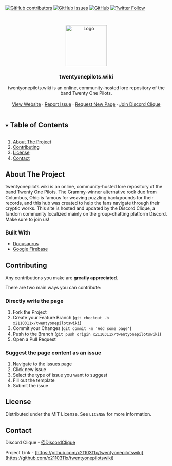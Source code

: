 <!--
*** Thanks for checking out the Best-README-Template. If you have a suggestion
*** that would make this better, please fork the repo and create a pull request
*** or simply open an issue with the tag "enhancement".
*** Thanks again! Now go create something AMAZING! :D
***
***
***
*** To avoid retyping too much info. Do a search and replace for the following:
*** github_username, repo_name, twitter_handle, email, project_title, project_description
-->

[![GitHub contributors](https://img.shields.io/github/contributors/x2110311x/twentyonepilotswiki?style=for-the-badge)](https://github.com/x2110311x/twentyonepilotswiki/graphs/contributors)
[![GitHub issues](https://img.shields.io/github/issues/x2110311x/twentyonepilotswiki?style=for-the-badge)](https://github.com/x2110311x/twentyonepilotswiki/issues)
[![GitHub](https://img.shields.io/github/license/x2110311x/twentyonepilotswiki?style=for-the-badge)](https://github.com/x2110311x/twentyonepilotswiki/blob/main/LICENSE)
[![Twitter Follow](https://img.shields.io/twitter/follow/discordclique?style=for-the-badge)](https://twitter.com/discordclique)


<!-- PROJECT LOGO -->
<br />
<p align="center">
  <a href="https://www.twentyonepilots.wiki/">
    <img src="https://www.twentyonepilots.wiki/img/dragon-512x512.png" alt="Logo" width="128" height="128">
  </a>

  <h3 align="center">twentyonepilots.wiki</h3>

  <p align="center">
    twentyonepilots.wiki is an online, community-hosted lore repository of the band Twenty One Pilots.
    <br />
    <br />
    <a href="https://www.twentyonepilots.wiki/">View Website</a>
    ·
    <a href="https://github.com/x2110311x/twentyonepilotswiki/issues/new/choose">Report Issue</a>
    ·
    <a href="https://github.com/x2110311x/twentyonepilotswiki/issues/new/choose">Request New Page</a>
    ·
    <a href="https://discord.gg/twentyonepilots">Join Discord Clique</a>
  </p>
</p>



<!-- TABLE OF CONTENTS -->
<details open="open">
  <summary><h2 style="display: inline-block">Table of Contents</h2></summary>
  <ol>
    <li><a href="#about-the-project">About The Project</a></li>
    <li><a href="#contributing">Contributing</a></li>
    <li><a href="#license">License</a></li>
    <li><a href="#contact">Contact</a></li>
  </ol>
</details>



<!-- ABOUT THE PROJECT -->
## About The Project

twentyonepilots.wiki is an online, community-hosted lore repository of the band Twenty One Pilots. The Grammy-winner alternative rock duo from Columbus, Ohio is famous for weaving puzzling backgrounds for their records, and this hub was created to help the fans navigate through their cryptic works. This site is hosted and updated by the Discord Clique, a fandom community localized mainly on the group-chatting platform Discord. Make sure to join us!

### Built With

* [Docusaurus](https://docusaurus.io/)
* [Google Firebase](https://firebase.google.com/)

<!-- CONTRIBUTING -->
## Contributing

Any contributions you make are **greatly appreciated**.

There are two main ways you can contribute:

### Directly write the page

1. Fork the Project
2. Create your Feature Branch (`git checkout -b x2110311x/twentyonepilotswiki`)
3. Commit your Changes (`git commit -m 'Add some page'`)
4. Push to the Branch (`git push origin x2110311x/twentyonepilotswiki`)
5. Open a Pull Request

### Suggest the page content as an issue

1. Navigate to the [issues page](https://github.com/x2110311x/twentyonepilotswiki/issues)
2. Click new issue
3. Select the type of issue you want to suggest
4. Fill out the template
5. Submit the issue

<!-- LICENSE -->
## License

Distributed under the MIT License. See `LICENSE` for more information.



<!-- CONTACT -->
## Contact

Discord Clique - [@DiscordClique](https://twitter.com/discordclique)

Project Link - [https://github.com/x2110311x/twentyonepilotswiki](https://github.com/x2110311x/twentyonepilotswiki)
